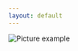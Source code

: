 ```yaml
---
layout: default
---
```

![Picture example](https://raw.githubusercontent.com/kvartirnik/website/gh-pages/images/kvartirnik_photos/15.jpg)

